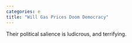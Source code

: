 ```yaml
---
categories: e
title: "Will Gas Prices Doom Democracy"
---
```

Their political salience is ludicrous, and terrifying.